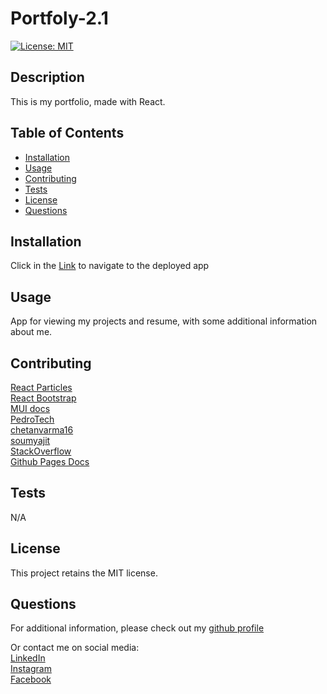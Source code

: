 # Portfoly-2.1

[![License: MIT](https://img.shields.io/badge/License-MIT-yellow.svg)](https://opensource.org/licenses/MIT)

## Description

This is my portfolio, made with React.

## Table of Contents

- [Installation](#installation)
- [Usage](#usage)
- [Contributing](#contributing)
- [Tests](#tests)
- [License](#license)
- [Questions](#questions)

## Installation

Click in the [Link](https://js-quest.github.io/portfoly-2.1) to navigate to the deployed app

## Usage

App for viewing my projects and resume, with some additional information about me.

## Contributing

[React Particles](https://www.youtube.com/watch?v=NO76xNYkNGk)   
[React Bootstrap](https://react-bootstrap.netlify.app/docs/components/navbar/)  
[MUI docs](https://mui.com/)  
[PedroTech](https://www.youtube.com/watch?v=Q9n2mLqXFpU)  
[chetanvarma16](https://github.com/chetanverma16/react-portfolio-template)    
[soumyajit](https://github.com/soumyajit4419)  
[StackOverflow](https://stackoverflow.com/questions/57883297/deploying-reactjs-website-on-github-pages-with-routing-results-in-404-error-on-r)  
[Github Pages Docs](https://docs.github.com/en/pages/configuring-a-custom-domain-for-your-github-pages-site/managing-a-custom-domain-for-your-github-pages-site)  

## Tests

N/A

## License

This project retains the MIT license.

## Questions

For additional information, please check out my [github profile](github.com/js-Quest)  

Or contact me on social media:  
[LinkedIn](https://www.linkedin.com/in/jessica-saddington/)    
[Instagram](https://www.instagram.com/jessica.saddington/)  
[Facebook](https://www.facebook.com/jessica.saddington.94)
